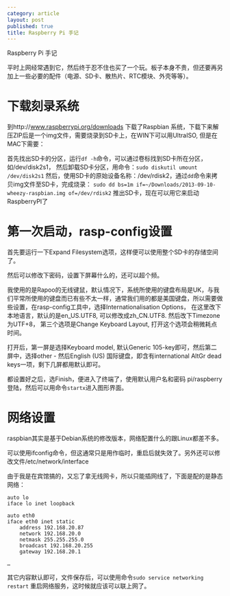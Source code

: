```yaml
---
category: article
layout: post
published: true
title: Raspberry Pi 手记
---
```


Raspberry Pi 手记

平时上网经常遇到它，然后终于忍不住也买了一个玩。板子本身不贵，但还要再另加上一些必要的配件（电源、SD卡、散热片、RTC模块、外壳等等）。

# 下载刻录系统

到http://www.raspberrypi.org/downloads 下载了Raspbian 系统，下载下来解压ZIP后是一个img文件，需要烧录到SD卡上，在WIN下可以用UltraISO, 但是在MAC下需要：

首先找出SD卡的分区，运行`df -h`命令，可以通过卷标找到SD卡所在分区，如/dev/disk2s1， 
然后卸载SD卡分区，用命令：`sudo diskutil umount /dev/disk2s1`
然后，使用SD卡的原始设备名称：/dev/rdisk2，通过`dd`命令来拷贝img文件至SD卡，完成烧录：
`sudo dd bs=1m if=~/Downloads/2013-09-10-wheezy-raspbian.img of=/dev/rdisk2`
推出SD卡，现在可以用它来启动RaspberryPI了

# 第一次启动，rasp-config设置

首先要运行一下Expand Filesystem选项，这样便可以使用整个SD卡的存储空间了。

然后可以修改下密码，设置下屏幕什么的，还可以超个频。

我使用的是Rapoo的无线键鼠，默认情况下，系统所使用的键盘布局是UK，与我们平常所使用的键盘而已有些不太一样，通常我们用的都是美国键盘，所以需要做些设置，在rasp-config工具中，选择Internationalisation Options， 在这里改下本地语言，默认的是en_US.UTF8, 可以修改成zh_CN.UTF8. 然后改下Timezone为UTF+8， 第三个选项是Change Keyboard Layout, 打开这个选项会稍微耗点时间。

打开后，第一屏是选择Keyboard model, 默认Generic 105-key即可，然后第二屏中，选择other - 然后English (US) 国际键盘，即含有international AltGr dead keys一项，剩下几屏都用默认即可。

都设置好之后，选Finish，便进入了终端了，使用默认用户名和密码 pi/raspberry 登陆，然后可以用命令`startx`进入图形界面。

# 网络设置

raspbian其实是基于Debian系统的修改版本，网络配置什么的跟Linux都差不多。

可以使用ifconfig命令，但这通常只是用作临时，重启后就失效了。另外还可以修改文件/etc/network/interface

由于我是在宾馆搞的，又忘了拿无线网卡，所以只能插网线了，下面是配的是静态网络：

```
auto lo
iface lo inet loopback

auto eth0
iface eth0 inet static
	address 192.168.20.87
	network 192.168.20.0
	netmask 255.255.255.0
	broadcast 192.168.20.255
	gateway 192.168.20.1

…
```
其它内容默认即可，文件保存后，可以使用命令`sudo service networking restart` 重启网络服务，这时候就应该可以联上网了。